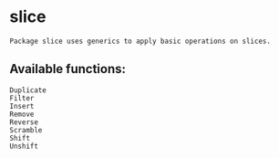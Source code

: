 # slice 
    Package slice uses generics to apply basic operations on slices.


## Available functions:
    Duplicate
    Filter
    Insert
    Remove
    Reverse
    Scramble
    Shift
    Unshift